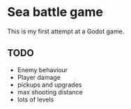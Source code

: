 # Sea battle game

This is my first attempt at a Godot game. 

## TODO

- Enemy behaviour
- Player damage 
- pickups and upgrades
- max shooting distance
- lots of levels

